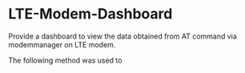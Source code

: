 # LTE-Modem-Dashboard
Provide a dashboard to view the data obtained from AT command via modemmanager on LTE modem. 

The following method was used to 
